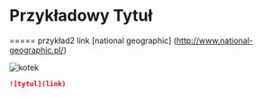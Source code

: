 # Przykładowy Tytuł
=====
przykład2
link [national geographic] (http://www.national-geographic.pl/)


![kotek](http://i.pinger.pl/pgr154/29b3ef1f0010d1594a525f72/2741891177415332574.jpg)

```markdown
![tytul](link)
```
